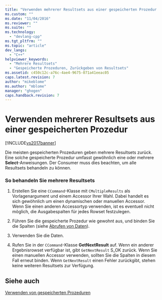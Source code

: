 ```yaml
---
title: "Verwenden mehrerer Resultsets aus einer gespeicherten Prozedur | Microsoft Docs"
ms.custom: ""
ms.date: "11/04/2016"
ms.reviewer: ""
ms.suite: ""
ms.technology: 
  - "devlang-cpp"
ms.tgt_pltfrm: ""
ms.topic: "article"
dev_langs: 
  - "C++"
helpviewer_keywords: 
  - "Mehrere Resultsets"
  - "Gespeicherte Prozeduren, Zurückgeben von Resultsets"
ms.assetid: c450c12c-a76c-4ae4-9675-071a41eeac05
caps.latest.revision: 7
author: "mikeblome"
ms.author: "mblome"
manager: "ghogen"
caps.handback.revision: 7
---
```

# Verwenden mehrerer Resultsets aus einer gespeicherten Prozedur
[!INCLUDE[vs2017banner](../../assembler/inline/includes/vs2017banner.md)]

Die meisten gespeicherten Prozeduren geben mehrere Resultsets zurück.  Eine solche gespeicherte Prozedur umfasst gewöhnlich eine oder mehrere **Select**\-Anweisungen.  Der Consumer muss dies beachten, um alle Resultsets behandeln zu können.  
  
### So behandeln Sie mehrere Resultsets  
  
1.  Erstellen Sie eine `CCommand`\-Klasse mit `CMultipleResults` als Vorlagenargument und einem Accessor Ihrer Wahl.  Dabei handelt es sich gewöhnlich um einen dynamischen oder manuellen Accessor.  Wenn Sie einen anderen Accessortyp verwenden, ist es eventuell nicht möglich, die Ausgabespalten für jedes Rowset festzulegen.  
  
2.  Führen Sie die gespeicherte Prozedur wie gewohnt aus, und binden Sie die Spalten \(siehe [Abrufen von Daten](../../data/oledb/fetching-data.md)\).  
  
3.  Verwenden Sie die Daten.  
  
4.  Rufen Sie in der `CCommand`\-Klasse **GetNextResult** auf.  Wenn ein anderer Ergebnisrowset verfügbar ist, gibt `GetNextResult` S\_OK zurück. Wenn Sie einen manuellen Accessor verwenden, sollten Sie die Spalten in diesem Fall erneut binden.  Wenn `GetNextResult` einen Fehler zurückgibt, stehen keine weiteren Resultsets zur Verfügung.  
  
## Siehe auch  
 [Verwenden von gespeicherten Prozeduren](../../data/oledb/using-stored-procedures.md)